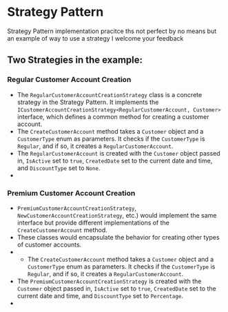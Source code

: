 # Strategy Pattern 

Strategy Pattern implementation pracitce ths not perfect by no means but an example of way to use a strategy I welcome your feedback

## Two Strategies in the example:

### Regular Customer Account Creation
- The `RegularCustomerAccountCreationStrategy` class is a concrete strategy in the Strategy Pattern. It implements the `ICustomerAccountCreationStrategy<RegularCustomerAccount, Customer>` interface, which defines a common method for creating a customer account.
- The `CreateCustomerAccount` method takes a `Customer` object and a `CustomerType` enum as parameters. It checks if the `CustomerType` is `Regular`, and if so, it creates a `RegularCustomerAccount`.
- The `RegularCustomerAccount` is created with the `Customer` object passed in, `IsActive` set to `true`, `CreatedDate` set to the current date and time, and `DiscountType` set to `None`.
-
### Premium Customer Account Creation

- `PremiumCustomerAccountCreationStrategy`, `NewCustomerAccountCreationStrategy`, etc.) would implement the same interface but provide different implementations of the `CreateCustomerAccount` method.
- These classes would encapsulate the behavior for creating other types of customer accounts.
- - The `CreateCustomerAccount` method takes a `Customer` object and a `CustomerType` enum as parameters. It checks if the `CustomerType` is `Regular`, and if so, it creates a `RegularCustomerAccount`.
- The `PremiumCustomerAccountCreationStrategy` is created with the `Customer` object passed in, `IsActive` set to `true`, `CreatedDate` set to the current date and time, and `DiscountType` set to `Percentage`.
- 

